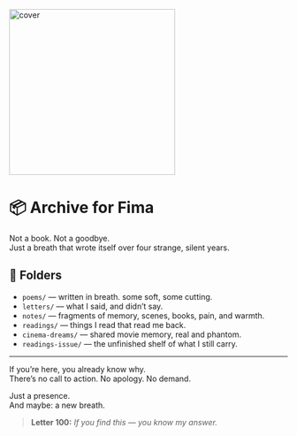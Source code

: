<img src="./cover.png" alt="cover" width="300"/>

# 📦 Archive for Fima

Not a book. Not a goodbye.  
Just a breath that wrote itself over four strange, silent years.

## 🧭 Folders

- `poems/` — written in breath. some soft, some cutting.  
- `letters/` — what I said, and didn’t say.  
- `notes/` — fragments of memory, scenes, books, pain, and warmth.  
- `readings/` — things I read that read me back.  
- `cinema-dreams/` — shared movie memory, real and phantom.  
- `readings-issue/` — the unfinished shelf of what I still carry.

---

If you’re here, you already know why.  
There’s no call to action. No apology. No demand.

Just a presence.  
And maybe: a new breath.

> **Letter 100:** *If you find this — you know my answer.*

